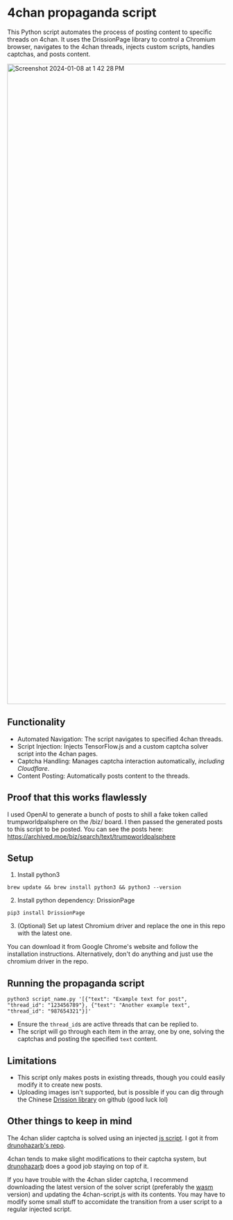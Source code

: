 # 4chan propaganda script
This Python script automates the process of posting content to specific threads on 4chan. It uses the DrissionPage library to control a Chromium browser, navigates to the 4chan threads, injects custom scripts, handles captchas, and posts content.

<img width="1478" alt="Screenshot 2024-01-08 at 1 42 28 PM" src="https://github.com/pashpashpash/4chan-propaganda/assets/20898225/27e37e1e-cbd0-4eee-a9c9-1d3cfd64a879">

## Functionality
- Automated Navigation: The script navigates to specified 4chan threads.
- Script Injection: Injects TensorFlow.js and a custom captcha solver script into the 4chan pages.
- Captcha Handling: Manages captcha interaction automatically, *including Cloudflare*.
- Content Posting: Automatically posts content to the threads.

## Proof that this works flawlessly
I used OpenAI to generate a bunch of posts to shill a fake token called trumpworldpalsphere on the /biz/ board. I then passed the generated posts to this script to be posted.
You can see the posts here: https://archived.moe/biz/search/text/trumpworldpalsphere

## Setup
1. Install python3

```brew update && brew install python3 && python3 --version```

2. Install python dependency: DrissionPage

```pip3 install DrissionPage```

3. (Optional) Set up latest Chromium driver and replace the one in this repo with the latest one.

You can download it from Google Chrome's website and follow the installation instructions. Alternatively, don't do anything and just use the chromium driver in the repo.

## Running the propaganda script
```python3 script_name.py '[{"text": "Example text for post", "thread_id": "123456789"}, {"text": "Another example text", "thread_id": "987654321"}]'```

- Ensure the `thread_id`s are active threads that can be replied to.
- The script will go through each item in the array, one by one, solving the captchas and posting the specified `text` content. 

## Limitations
- This script only makes posts in existing threads, though you could easily modify it to create new posts.
- Uploading images isn't supported, but is possible if you can dig through the Chinese [Drission library](https://github.com/g1879/DrissionPage) on github (good luck lol)

## Other things to keep in mind
The 4chan slider captcha is solved using an injected [js script](https://github.com/pashpashpash/4chan-propaganda/blob/main/4chan-script.js). I got it from [drunohazarb's repo](https://github.com/drunohazarb/4chan-captcha-solver). 

4chan tends to make slight modifications to their captcha system, but [drunohazarb](https://github.com/drunohazarb) does a good job staying on top of it. 

If you have trouble with the 4chan slider captcha, I recommend downloading the latest version of the solver script (preferably the [wasm](https://github.com/drunohazarb/4chan-captcha-solver/blob/master/4chan-captcha-solver-wasm.user.js) version) and updating the 4chan-script.js with its contents. You may have to modify some small stuff to accomidate the transition from a user script to a regular injected script. 
